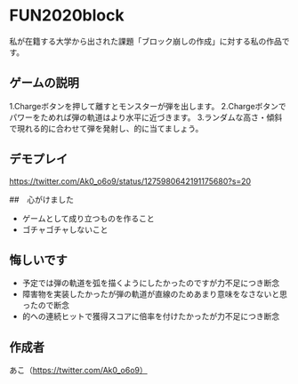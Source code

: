 # FUN2020block

私が在籍する大学から出された課題「ブロック崩しの作成」に対する私の作品です。

## ゲームの説明
1.Chargeボタンを押して離すとモンスターが弾を出します。
2.Chargeボタンでパワーをためれば弾の軌道はより水平に近づきます。
3.ランダムな高さ・傾斜で現れる的に合わせて弾を発射し、的に当てましょう。

## デモプレイ
https://twitter.com/Ak0_o6o9/status/1275980642191175680?s=20

##　心がけました
- ゲームとして成り立つものを作ること
- ゴチャゴチャしないこと

## 悔しいです
- 予定では弾の軌道を弧を描くようにしたかったのですが力不足につき断念
- 障害物を実装したかったが弾の軌道が直線のためあまり意味をなさないと思ったので断念
- 的への連続ヒットで獲得スコアに倍率を付けたかったが力不足につき断念

## 作成者
あこ（https://twitter.com/Ak0_o6o9）

